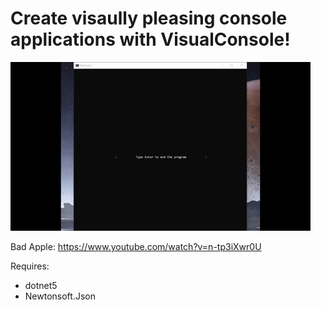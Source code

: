 # Create visaully pleasing console applications with VisualConsole!

![alt text](https://github.com/Ruan191/Basic-Console-GameEngine/blob/main/VisualConsole/VisualConsole/images/Example.gif "Logo Title Text 1")

Bad Apple: https://www.youtube.com/watch?v=n-tp3iXwr0U

Requires:
* dotnet5
* Newtonsoft.Json
